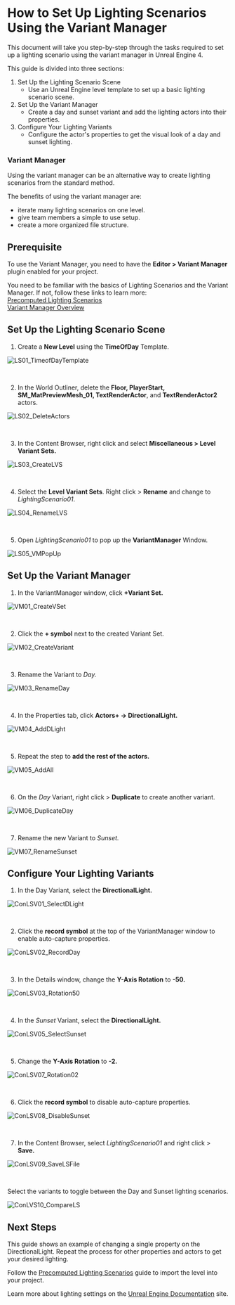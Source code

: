 # How to Set Up Lighting Scenarios Using the Variant Manager

This document will take you step-by-step through the tasks required to set up a lighting scenario using the variant manager in Unreal Engine 4.

This guide is divided into three sections:
1. Set Up the Lighting Scenario Scene
    * Use an Unreal Engine level template to set up a basic lighting scenario scene.  
2. Set Up the Variant Manager
    * Create a day and sunset variant and add the lighting actors into their properties.
3. Configure Your Lighting Variants
    * Configure the actor's properties to get the visual look of a day and sunset lighting.

### Variant Manager

Using the variant manager can be an alternative way to create lighting scenarios from the standard method.

The benefits of using the variant manager are:
* iterate many lighting scenarios on one level.
* give team members a simple to use setup.
* create a more organized file structure.

## Prerequisite

To use the Variant Manager, you need to have the **Editor > Variant Manager** plugin enabled for your project.

You need to be familiar with the basics of Lighting Scenarios and the Variant Manager.
If not, follow these links to learn more:  
[Precomputed Lighting Scenarios](https://docs.unrealengine.com/4.27/en-US/BuildingWorlds/LightingAndShadows/PrecomputedLightingScenarios/)  
[Variant Manager Overview](https://docs.unrealengine.com/4.27/en-US/WorkingWithContent/Variants/Overview/)

## Set Up the Lighting Scenario Scene

1. Create a **New Level** using the **TimeOfDay** Template.

![LS01_TimeofDayTemplate](https://raw.githubusercontent.com/alanm01/LightingScenarios/main/How%20to%20Set%20Up%20Lighting%20Scenario/Images/LS01_TimeofDayTemplate.png)

<br/>

2. In the World Outliner, delete the **Floor, PlayerStart, SM_MatPreviewMesh_01, TextRenderActor**, and **TextRenderActor2** actors.

![LS02_DeleteActors](https://raw.githubusercontent.com/alanm01/LightingScenarios/main/How%20to%20Set%20Up%20Lighting%20Scenario/Images/LS02_DeleteActors.png)

<br/>

3. In the Content Browser, right click and select **Miscellaneous > Level Variant Sets.**

![LS03_CreateLVS](https://raw.githubusercontent.com/alanm01/LightingScenarios/main/How%20to%20Set%20Up%20Lighting%20Scenario/Images/LS03_CreateLVS.png)

<br/>

4. Select the **Level Variant Sets**. Right click > **Rename** and change to *LightingScenario01*.

![LS04_RenameLVS](https://raw.githubusercontent.com/alanm01/LightingScenarios/main/How%20to%20Set%20Up%20Lighting%20Scenario/Images/LS04_RenameLVS.png)

<br/>

5. Open *LightingScenario01* to pop up the **VariantManager** Window.

![LS05_VMPopUp](https://raw.githubusercontent.com/alanm01/LightingScenarios/main/How%20to%20Set%20Up%20Lighting%20Scenario/Images/LS05_VMPopUp.png)

## Set Up the Variant Manager

1. In the VariantManager window, click **+Variant Set.**

![VM01_CreateVSet](https://raw.githubusercontent.com/alanm01/LightingScenarios/main/How%20to%20Set%20Up%20Lighting%20Scenario/Images/VM01_CreateVSet.png)

<br/>

2. Click the **+ symbol** next to the created Variant Set.

![VM02_CreateVariant](https://raw.githubusercontent.com/alanm01/LightingScenarios/main/How%20to%20Set%20Up%20Lighting%20Scenario/Images/VM02_CreateVariant.png)

<br/>

3. Rename the Variant to *Day.*

![VM03_RenameDay](https://raw.githubusercontent.com/alanm01/LightingScenarios/main/How%20to%20Set%20Up%20Lighting%20Scenario/Images/VM03_RenameDay.png)

<br/>

4. In the Properties tab, click **Actors+ -> DirectionalLight.**

![VM04_AddDLight](https://raw.githubusercontent.com/alanm01/LightingScenarios/main/How%20to%20Set%20Up%20Lighting%20Scenario/Images/VM04_AddDLight.png)

<br/>

5. Repeat the step to **add the rest of the actors.**

![VM05_AddAll](https://raw.githubusercontent.com/alanm01/LightingScenarios/main/How%20to%20Set%20Up%20Lighting%20Scenario/Images/VM05_AddAll.png)

<br/>

6. On the *Day* Variant, right click > **Duplicate** to create another variant.

![VM06_DuplicateDay](https://raw.githubusercontent.com/alanm01/LightingScenarios/main/How%20to%20Set%20Up%20Lighting%20Scenario/Images/VM06_DuplicateDay.png)

<br/>

7. Rename the new Variant to *Sunset.*

![VM07_RenameSunset](https://raw.githubusercontent.com/alanm01/LightingScenarios/main/How%20to%20Set%20Up%20Lighting%20Scenario/Images/VM07_RenameSunset.png)

## Configure Your Lighting Variants

1. In the Day Variant, select the **DirectionalLight.**

![ConLSV01_SelectDLight](https://raw.githubusercontent.com/alanm01/LightingScenarios/main/How%20to%20Set%20Up%20Lighting%20Scenario/Images/ConLSV01_SelectDLight.png)

<br/>

2. Click the **record symbol** at the top of the VariantManager window to enable auto-capture properties.

![ConLSV02_RecordDay](https://raw.githubusercontent.com/alanm01/LightingScenarios/main/How%20to%20Set%20Up%20Lighting%20Scenario/Images/ConLSV02_RecordDay.png)

<br/>

3. In the Details window, change the **Y-Axis Rotation** to **-50.**

![ConLSV03_Rotation50](https://raw.githubusercontent.com/alanm01/LightingScenarios/main/How%20to%20Set%20Up%20Lighting%20Scenario/Images/ConLSV03_Rotation50.png)


<br/>

4. In the *Sunset* Variant, select the **DirectionalLight.**

![ConLSV05_SelectSunset](https://raw.githubusercontent.com/alanm01/LightingScenarios/main/How%20to%20Set%20Up%20Lighting%20Scenario/Images/ConLSV05_SelectSunset.png)

<br/>

5. Change the **Y-Axis Rotation** to **-2.**

![ConLSV07_Rotation02](https://raw.githubusercontent.com/alanm01/LightingScenarios/main/How%20to%20Set%20Up%20Lighting%20Scenario/Images/ConLSV07_Rotation02.png)

<br/>

6. Click the **record symbol** to disable auto-capture properties.

![ConLSV08_DisableSunset](https://raw.githubusercontent.com/alanm01/LightingScenarios/main/How%20to%20Set%20Up%20Lighting%20Scenario/Images/ConLSV08_DisableSunset.png)

<br/>

7. In the Content Browser, select *LightingScenario01* and right click > **Save.**

![ConLSV09_SaveLSFile](https://raw.githubusercontent.com/alanm01/LightingScenarios/main/How%20to%20Set%20Up%20Lighting%20Scenario/Images/ConLSV09_SaveLSFile.png)

<br/>

Select the variants to toggle between the Day and Sunset lighting scenarios.

![ConLVS10_CompareLS](https://raw.githubusercontent.com/alanm01/LightingScenarios/main/How%20to%20Set%20Up%20Lighting%20Scenario/Images/ConLVS10_CompareLS.png)

## Next Steps
This guide shows an example of changing a single property on the DirectionalLight. Repeat the process for other properties and actors to get your desired lighting.

Follow the [Precomputed Lighting Scenarios](https://docs.unrealengine.com/4.27/en-US/BuildingWorlds/LightingAndShadows/PrecomputedLightingScenarios/) guide to import the level into your project.

Learn more about lighting settings on the [Unreal Engine Documentation](https://docs.unrealengine.com/4.27/en-US/BuildingWorlds/LightingAndShadows/) site.
